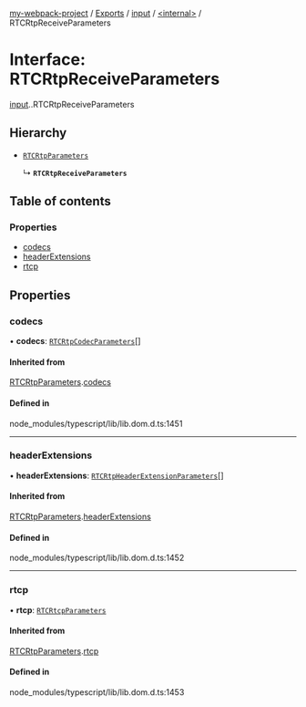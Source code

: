 [my-webpack-project](../README.md) / [Exports](../modules.md) / [input](../modules/input.md) / [<internal\>](../modules/input._internal_.md) / RTCRtpReceiveParameters

# Interface: RTCRtpReceiveParameters

[input](../modules/input.md).[<internal>](../modules/input._internal_.md).RTCRtpReceiveParameters

## Hierarchy

- [`RTCRtpParameters`](input._internal_.RTCRtpParameters.md)

  ↳ **`RTCRtpReceiveParameters`**

## Table of contents

### Properties

- [codecs](input._internal_.RTCRtpReceiveParameters.md#codecs)
- [headerExtensions](input._internal_.RTCRtpReceiveParameters.md#headerextensions)
- [rtcp](input._internal_.RTCRtpReceiveParameters.md#rtcp)

## Properties

### codecs

• **codecs**: [`RTCRtpCodecParameters`](input._internal_.RTCRtpCodecParameters.md)[]

#### Inherited from

[RTCRtpParameters](input._internal_.RTCRtpParameters.md).[codecs](input._internal_.RTCRtpParameters.md#codecs)

#### Defined in

node_modules/typescript/lib/lib.dom.d.ts:1451

___

### headerExtensions

• **headerExtensions**: [`RTCRtpHeaderExtensionParameters`](input._internal_.RTCRtpHeaderExtensionParameters.md)[]

#### Inherited from

[RTCRtpParameters](input._internal_.RTCRtpParameters.md).[headerExtensions](input._internal_.RTCRtpParameters.md#headerextensions)

#### Defined in

node_modules/typescript/lib/lib.dom.d.ts:1452

___

### rtcp

• **rtcp**: [`RTCRtcpParameters`](input._internal_.RTCRtcpParameters.md)

#### Inherited from

[RTCRtpParameters](input._internal_.RTCRtpParameters.md).[rtcp](input._internal_.RTCRtpParameters.md#rtcp)

#### Defined in

node_modules/typescript/lib/lib.dom.d.ts:1453
